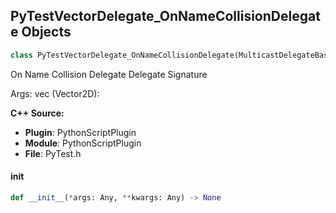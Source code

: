 ## PyTestVectorDelegate_OnNameCollisionDelegate Objects

```python
class PyTestVectorDelegate_OnNameCollisionDelegate(MulticastDelegateBase)
```

On Name Collision Delegate  Delegate Signature

Args:
    vec (Vector2D):

**C++ Source:**

- **Plugin**: PythonScriptPlugin
- **Module**: PythonScriptPlugin
- **File**: PyTest.h

<a id="unreal.PyTestVectorDelegate_OnNameCollisionDelegate.__init__"></a>

#### __init__

```python
def __init__(*args: Any, **kwargs: Any) -> None
```

<a id="unreal.LiveLinkTickDelegate"></a>